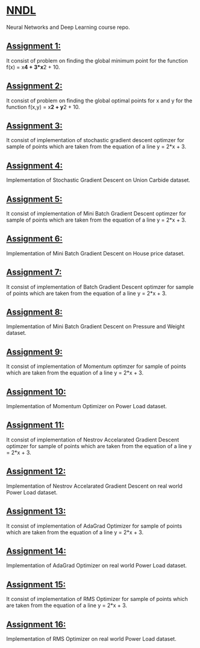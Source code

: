 # [NNDL](https://github.com/Sheshipal/NNDL)
Neural Networks and Deep Learning course repo.
## [Assignment 1:](https://github.com/Sheshipal/NNDL/tree/main/Assignment%2001)
It consist of problem on finding the global minimum point for the function f(x) = x**4 + 3*x**2 + 10.
## [Assignment 2:](https://github.com/Sheshipal/NNDL/tree/main/Assignment%2002)
It consist of problem on finding the global optimal points for x and y for the function f(x,y) = x**2 + y**2 + 10.
## [Assignment 3:](https://github.com/Sheshipal/NNDL/tree/main/Assignment%2003)
It consist of implementation of stochastic gradient descent optimzer for sample of points which are taken from the equation of a line y = 2*x + 3.
## [Assignment 4:](https://github.com/Sheshipal/NNDL/tree/main/Assignment%2004)
Implementation of Stochastic Gradient Descent on Union Carbide dataset.
## [Assignment 5:](https://github.com/Sheshipal/NNDL/tree/main/Assignment%2005)
It consist of implementation of Mini Batch Gradient Descent optimzer for sample of points which are taken from the equation of a line y = 2*x + 3.
## [Assignment 6:](https://github.com/Sheshipal/NNDL/tree/main/Assignment%2006)
Implementation of Mini Batch Gradient Descent on House price dataset.
## [Assignment 7:](https://github.com/Sheshipal/NNDL/tree/main/Assignment%2007)
It consist of implementation of Batch Gradient Descent optimzer for sample of points which are taken from the equation of a line y = 2*x + 3.
## [Assignment 8:](https://github.com/Sheshipal/NNDL/tree/main/Assignment%2008)
Implementation of Mini Batch Gradient Descent on Pressure and Weight dataset.
## [Assignment 9:](https://github.com/Sheshipal/NNDL/tree/main/Assignment%2009)
It consist of implementation of Momentum optimzer for sample of points which are taken from the equation of a line y = 2*x + 3.
## [Assignment 10:](https://github.com/Sheshipal/NNDL/tree/main/Assignment%2010)
Implementation of Momentum Optimizer on Power Load dataset.
## [Assignment 11:](https://github.com/Sheshipal/NNDL/tree/main/Assignment%2011)
It consist of implementation of Nestrov Accelarated Gradient Descent optimzer for sample of points which are taken from the equation of a line y = 2*x + 3.
## [Assignment 12:](https://github.com/Sheshipal/NNDL/tree/main/Assignment%2012)
Implementation of Nestrov Accelarated Gradient Descent on real world Power Load dataset.
## [Assignment 13:](https://github.com/Sheshipal/NNDL/tree/main/Assignment%2013)
It consist of implementation of AdaGrad Optimizer for sample of points which are taken from the equation of a line y = 2*x + 3.
## [Assignment 14:](https://github.com/Sheshipal/NNDL/tree/main/Assignment%2014)
Implementation of AdaGrad Optimizer on real world Power Load dataset.
## [Assignment 15:](https://github.com/Sheshipal/NNDL/tree/main/Assignment%2015)
It consist of implementation of RMS Optimizer for sample of points which are taken from the equation of a line y = 2*x + 3.
## [Assignment 16:](https://github.com/Sheshipal/NNDL/tree/main/Assignment%2016)
Implementation of RMS Optimizer on real world Power Load dataset.
